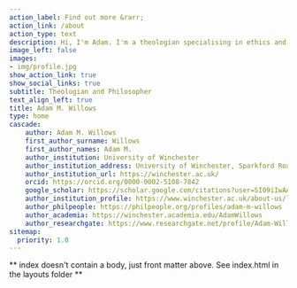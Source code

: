 ```yaml
---
action_label: Find out more &rarr;
action_link: /about
action_type: text
description: Hi, I'm Adam. I'm a theologian specialising in ethics and philosophical theology. I've worked in the USA and UK, and am currently a lecturer at the University of Winchester. Here you can read a bit more about me and my research interests, access my publications and make use of some of my teaching resources.
image_left: false
images:
- img/profile.jpg
show_action_link: true
show_social_links: true
subtitle: Theologian and Philosopher
text_align_left: true
title: Adam M. Willows
type: home
cascade:
    author: Adam M. Willows
    first_author_surname: Willows
    first_author_names: Adam M.
    author_institution: University of Winchester
    author_institution_address: University of Winchester, Sparkford Road, Winchester, Hampshire, UK, SO22 4NR
    author_institution_url: https://winchester.ac.uk/
    orcid: https://orcid.org/0000-0002-5108-7842
    google_scholar: https://scholar.google.com/citations?user=SI09iIwAAAAJ
    author_institution_profile: https://www.winchester.ac.uk/about-us/leadership-and-governance/staff-directory/staff-profiles/willows.php
    author_philpeople: https://philpeople.org/profiles/adam-m-willows
    author_academia: https://winchester.academia.edu/AdamWillows
    author_researchgate: https://www.researchgate.net/profile/Adam-Willows
sitemap:
  priority: 1.0
---
```


** index doesn't contain a body, just front matter above.
See index.html in the layouts folder **
